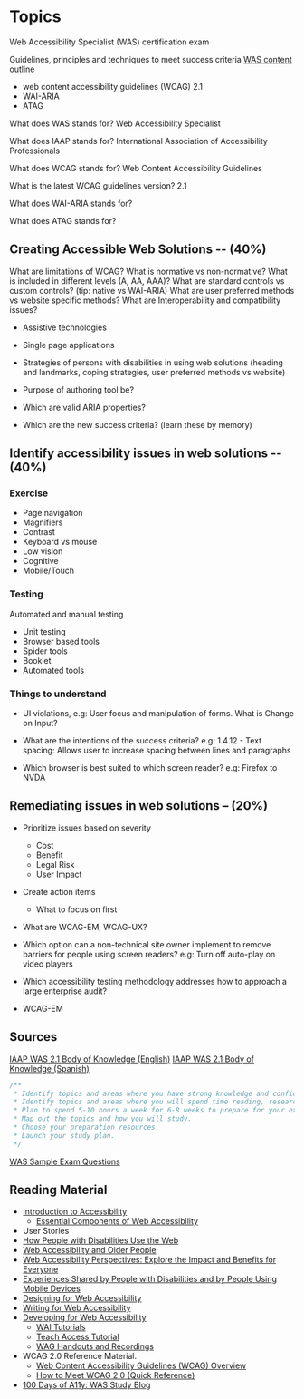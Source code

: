 # Topics

Web Accessibility Specialist (WAS) certification exam

Guidelines, principles and techniques to meet success criteria
[WAS content outline](https://www.accessibilityassociation.org/s/was-credential-content-outline)

- web content accessibility guidelines (WCAG) 2.1
- WAI-ARIA
- ATAG

What does WAS stands for?
Web Accessibility Specialist

What does IAAP stands for?
International Association of Accessibility Professionals  

What does WCAG stands for?
Web Content Accessibility Guidelines

What is the latest WCAG guidelines version?
2.1

What does WAI-ARIA stands for?

What does ATAG stands for?

## Creating Accessible Web Solutions -- (40%)

What are limitations of WCAG?
What is normative vs non-normative?
What is included in different levels (A, AA, AAA)?
What are standard controls vs custom controls? (tip: native vs WAI-ARIA)
What are user preferred methods vs website specific methods?
What are Interoperability and compatibility issues?

- Assistive technologies
- Single page applications
- Strategies of persons with disabilities in using web solutions (heading and landmarks, coping strategies, user preferred methods vs website)

- Purpose of authoring tool be?

- Which are valid ARIA properties?

- Which are the new success criteria? (learn these by memory)

## Identify accessibility issues in web solutions -- (40%)

### Exercise

- Page navigation
- Magnifiers
- Contrast
- Keyboard vs mouse
- Low vision
- Cognitive
- Mobile/Touch

### Testing

Automated and manual testing

- Unit testing
- Browser based tools
- Spider tools
- Booklet
- Automated tools

### Things to understand

- UI violations, e.g: User focus and manipulation of forms. What is Change on Input?

- What are the intentions of the success criteria?
e.g: 1.4.12 - Text spacing: Allows user to increase spacing between lines and paragraphs

- Which browser is best suited to which screen reader?
e.g: Firefox to NVDA

## Remediating issues in web solutions – (20%)

- Prioritize issues based on severity
  - Cost
  - Benefit
  - Legal Risk
  - User Impact
- Create action items
  - What to focus on first
- What are WCAG-EM, WCAG-UX?

- Which option can a non-technical site owner implement to remove barriers for people using screen readers?
e.g: Turn off auto-play on video players

- Which accessibility testing methodology addresses how to approach a large enterprise audit?
- WCAG-EM

## Sources

[IAAP WAS 2.1 Body of Knowledge (English)](https://www.accessibilityassociation.org/resource/WAS_Certification_FInal_2020_FINAL)
[IAAP WAS 2.1 Body of Knowledge (Spanish)](https://www.accessibilityassociation.org/resource/waspdf)

```js
/**
 * Identify topics and areas where you have strong knowledge and confidence.
 * Identify topics and areas where you will spend time reading, researching, and studying.
 * Plan to spend 5-10 hours a week for 6-8 weeks to prepare for your exam.
 * Map out the topics and how you will study.
 * Choose your preparation resources.
 * Launch your study plan.
 */
```

[WAS Sample Exam Questions](https://www.accessibilityassociation.org/s/was-sample-exam-questions)

## Reading Material

- [Introduction to Accessibility](https://www.w3.org/WAI/fundamentals/accessibility-intro/)
  - [Essential Components of Web Accessibility](https://www.w3.org/WAI/fundamentals/components/)
- User Stories
- [How People with Disabilities Use the Web](https://www.w3.org/WAI/people-use-web/)
- [Web Accessibility and Older People](https://www.w3.org/WAI/older-users/)
- [Web Accessibility Perspectives: Explore the Impact and Benefits for Everyone](https://www.w3.org/WAI/perspective-videos/)
- [Experiences Shared by People with Disabilities and by People Using Mobile Devices](https://www.w3.org/WAI/standards-guidelines/shared-experiences/)
- [Designing for Web Accessibility](https://www.w3.org/WAI/tips/designing/)
- [Writing for Web Accessibility](https://www.w3.org/WAI/tips/writing/)
- [Developing for Web Accessibility](https://www.w3.org/WAI/tips/developing/)
  - [WAI Tutorials](https://www.w3.org/WAI/tutorials/)
  - [Teach Access Tutorial](https://teachaccess.github.io/tutorial/)
  - [WAG Handouts and Recordings](http://www.amacusg.gatech.edu/wag/Handouts_and_Recordings)
- WCAG 2.0 Reference Material.
  - [Web Content Accessibility Guidelines (WCAG) Overview](https://www.w3.org/WAI/standards-guidelines/wcag/)
  - [How to Meet WCAG 2.0 (Quick Reference)](https://www.w3.org/WAI/WCAG21/quickref/?versions=2.0)
- [100 Days of A11y: WAS Study Blog](https://100daysofa11y.com/category/was/)
